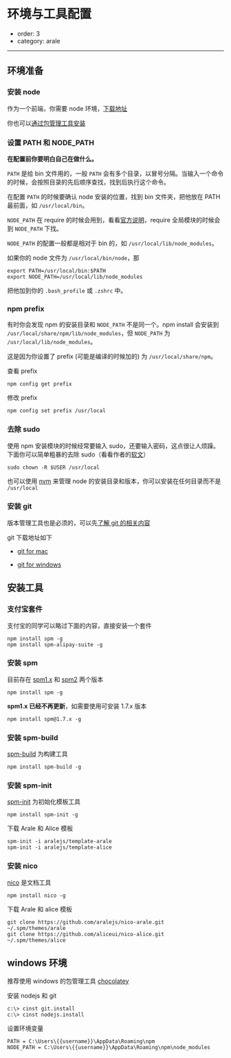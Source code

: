 # 环境与工具配置

- order: 3
- category: arale

---

## 环境准备

### 安装 node

作为一个前端，你需要 node 环境，[下载地址](http://nodejs.org/download/)

你也可以[通过包管理工具安装](https://github.com/joyent/node/wiki/Installing-Node.js-via-package-manager)

### 设置 PATH 和 NODE_PATH

**在配置前你要明白自己在做什么。**

`PATH` 是给 bin 文件用的，一般 `PATH` 会有多个目录，以冒号分隔。当输入一个命令的时候，会按照目录的先后顺序查找，找到后执行这个命令。

在配置 `PATH` 的时候要确认 node 安装的位置，找到 bin 文件夹，把他放在 PATH 最前面，如 `/usr/local/bin`。

`NODE_PATH` 在 require 的时候会用到，看看[官方说明](http://nodejs.org/api/modules.html#modules_loading_from_the_global_folders)，require 全局模块的时候会到 `NODE_PATH` 下找。

`NODE_PATH` 的配置一般都是相对于 bin 的，如 `/usr/local/lib/node_modules`。

如果你的 node 文件为 `/usr/local/bin/node`，那

```
export PATH=/usr/local/bin:$PATH
export NODE_PATH=/usr/local/lib/node_modules
```

把他加到你的 `.bash_profile` 或 `.zshrc` 中。

### npm prefix

有时你会发现 npm 的安装目录和 `NODE_PATH` 不是同一个。npm install 会安装到 `/usr/local/share/npm/lib/node_modules`，但 `NODE_PATH` 为 `/usr/local/lib/node_modules`。

这是因为你设置了 prefix (可能是编译的时候加的) 为 `/usr/local/share/npm`。

查看 prefix

```
npm config get prefix
```

修改 prefix

```
npm config set prefix /usr/local
```

### 去除 sudo

使用 npm 安装模块的时候经常要输入 sudo，还要输入密码，这点很让人烦躁。下面你可以简单粗暴的去除 sudo（看看作者的[软文](http://howtonode.org/introduction-to-npm)）

```
sudo chown -R $USER /usr/local
```

也可以使用 [nvm](https://github.com/creationix/nvm/) 来管理 node 的安装目录和版本，你可以安装在任何目录而不是 `/usr/local`

### 安装 git

版本管理工具也是必须的，可以先[了解 git 的相关内容](http://rogerdudler.github.com/git-guide/index.zh.html)

git 下载地址如下

 -  [git for mac](https://code.google.com/p/git-osx-installer/downloads/list?can=3&q=&sort=-uploaded&colspec=Filename+Summary+Uploaded+Size+DownloadCount)

 -  [git for windows ](https://code.google.com/p/msysgit/downloads/list?q=full+installer+official+git)

## 安装工具

### 支付宝套件

支付宝的同学可以略过下面的内容，直接安装一个套件

```
npm install spm -g
npm install spm-alipay-suite -g
```

### 安装 spm

目前存在 [spm1.x](https://github.com/spmjs/spm/wiki) 和 [spm2](http://docs.spmjs.org/) 两个版本

```
npm install spm -g
```

**spm1.x 已经不再更新**，如需要使用可安装 1.7.x 版本

```
npm install spm@1.7.x -g
```

### 安装 spm-build

[spm-build](https://github.com/spmjs/spm-build) 为构建工具

```
npm install spm-build -g
```

### 安装 spm-init

[spm-init](https://github.com/spmjs/spm-init) 为初始化模板工具

```
npm install spm-init -g
```

下载 Arale 和 Alice 模板

```
spm-init -i aralejs/template-arale
spm-init -i aralejs/template-alice
```

### 安装 nico

[nico](https://github.com/lepture/nico) 是文档工具

```
npm install nico -g
```

下载 Arale 和 alice 模板

```
git clone https://github.com/aralejs/nico-arale.git ~/.spm/themes/arale
git clone https://github.com/aliceui/nico-alice.git ~/.spm/themes/alice
```

## windows 环境

推荐使用 windows 的包管理工具 [chocolatey](https://github.com/chocolatey/chocolatey)

安装 nodejs 和 git

```
c:\> cinst git.install
c:\> cinst nodejs.install
```

设置环境变量

```
PATH = C:\Users\{{username}}\AppData\Roaming\npm
NODE_PATH = C:\Users\{{username}}\AppData\Roaming\npm\node_modules
```
